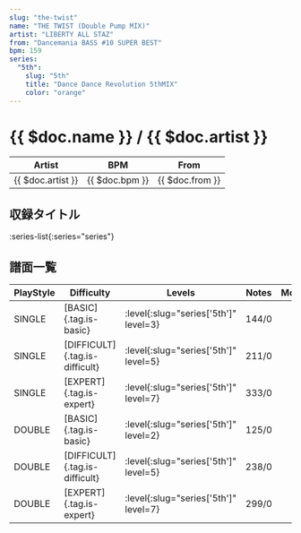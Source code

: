 ```yaml
---
slug: "the-twist"
name: "THE TWIST (Double Pump MIX)"
artist: "LIBERTY ALL STAZ"
from: "Dancemania BASS #10 SUPER BEST"
bpm: 159
series:
  "5th":
    slug: "5th"
    title: "Dance Dance Revolution 5thMIX"
    color: "orange"
---
```


# {{ $doc.name }} / {{ $doc.artist }}

|Artist|BPM|From|
|------|---|----|
|{{ $doc.artist }}|{{ $doc.bpm }}|{{ $doc.from }}|

## 収録タイトル

:series-list{:series="series"}

## 譜面一覧

|PlayStyle|Difficulty|Levels|Notes|Movie|
|---------|----------|------|-----|-----|
|SINGLE|[BASIC]{.tag.is-basic}|:level{:slug="series['5th']" level=3}|144/0||
|SINGLE|[DIFFICULT]{.tag.is-difficult}|:level{:slug="series['5th']" level=5}|211/0||
|SINGLE|[EXPERT]{.tag.is-expert}|:level{:slug="series['5th']" level=7}|333/0||
|DOUBLE|[BASIC]{.tag.is-basic}|:level{:slug="series['5th']" level=2}|125/0||
|DOUBLE|[DIFFICULT]{.tag.is-difficult}|:level{:slug="series['5th']" level=5}|238/0||
|DOUBLE|[EXPERT]{.tag.is-expert}|:level{:slug="series['5th']" level=7}|299/0||
